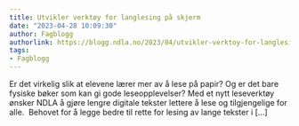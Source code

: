 ```yaml
---
title: Utvikler verktøy for langlesing på skjerm
date: "2023-04-28 10:09:30"
author: Fagblogg
authorlink: https://blogg.ndla.no/2023/04/utvikler-verktoy-for-langlesing-pa-skjerm/
tags:
- Fagblogg
---
```

Er det virkelig slik at elevene lærer mer av å lese på papir? Og er det bare fysiske bøker som kan gi gode leseopplevelser? Med et nytt leseverktøy ønsker NDLA å gjøre lengre digitale tekster lettere å lese og tilgjengelige for alle.&#160; Behovet for å legge bedre til rette for lesing av lange tekster i [&#8230;]